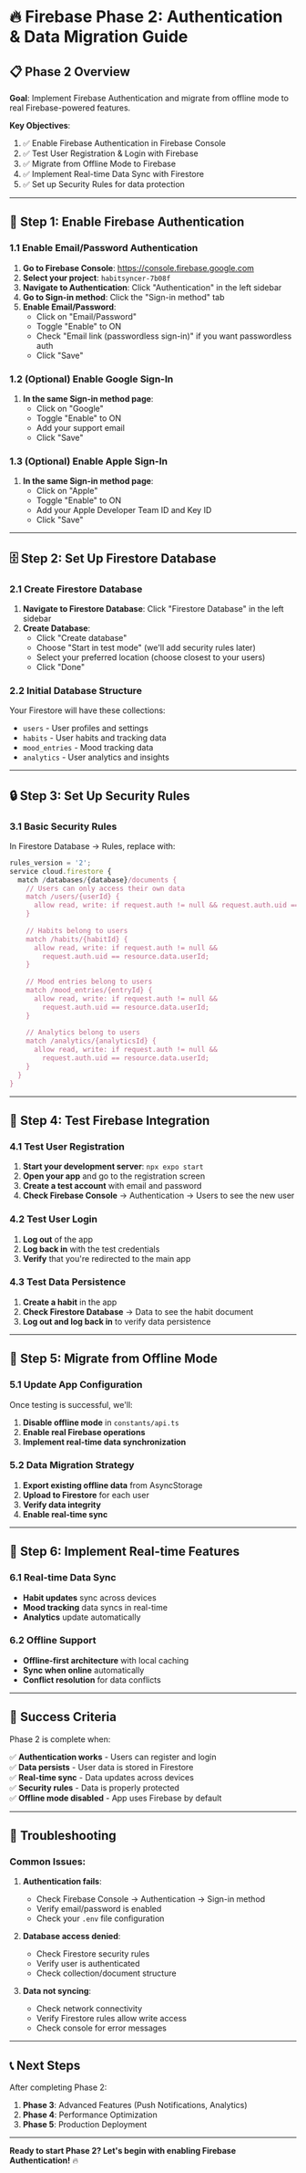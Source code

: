 # 🔥 Firebase Phase 2: Authentication & Data Migration Guide

## 📋 Phase 2 Overview

**Goal**: Implement Firebase Authentication and migrate from offline mode to real Firebase-powered features.

**Key Objectives**:
1. ✅ Enable Firebase Authentication in Firebase Console
2. ✅ Test User Registration & Login with Firebase
3. ✅ Migrate from Offline Mode to Firebase
4. ✅ Implement Real-time Data Sync with Firestore
5. ✅ Set up Security Rules for data protection

---

## 🚀 Step 1: Enable Firebase Authentication

### 1.1 Enable Email/Password Authentication

1. **Go to Firebase Console**: https://console.firebase.google.com
2. **Select your project**: `habitsyncer-7b08f`
3. **Navigate to Authentication**: Click "Authentication" in the left sidebar
4. **Go to Sign-in method**: Click the "Sign-in method" tab
5. **Enable Email/Password**:
   - Click on "Email/Password"
   - Toggle "Enable" to ON
   - Check "Email link (passwordless sign-in)" if you want passwordless auth
   - Click "Save"

### 1.2 (Optional) Enable Google Sign-In

1. **In the same Sign-in method page**:
   - Click on "Google"
   - Toggle "Enable" to ON
   - Add your support email
   - Click "Save"

### 1.3 (Optional) Enable Apple Sign-In

1. **In the same Sign-in method page**:
   - Click on "Apple"
   - Toggle "Enable" to ON
   - Add your Apple Developer Team ID and Key ID
   - Click "Save"

---

## 🗄️ Step 2: Set Up Firestore Database

### 2.1 Create Firestore Database

1. **Navigate to Firestore Database**: Click "Firestore Database" in the left sidebar
2. **Create Database**:
   - Click "Create database"
   - Choose "Start in test mode" (we'll add security rules later)
   - Select your preferred location (choose closest to your users)
   - Click "Done"

### 2.2 Initial Database Structure

Your Firestore will have these collections:
- `users` - User profiles and settings
- `habits` - User habits and tracking data
- `mood_entries` - Mood tracking data
- `analytics` - User analytics and insights

---

## 🔒 Step 3: Set Up Security Rules

### 3.1 Basic Security Rules

In Firestore Database → Rules, replace with:

```javascript
rules_version = '2';
service cloud.firestore {
  match /databases/{database}/documents {
    // Users can only access their own data
    match /users/{userId} {
      allow read, write: if request.auth != null && request.auth.uid == userId;
    }
    
    // Habits belong to users
    match /habits/{habitId} {
      allow read, write: if request.auth != null && 
        request.auth.uid == resource.data.userId;
    }
    
    // Mood entries belong to users
    match /mood_entries/{entryId} {
      allow read, write: if request.auth != null && 
        request.auth.uid == resource.data.userId;
    }
    
    // Analytics belong to users
    match /analytics/{analyticsId} {
      allow read, write: if request.auth != null && 
        request.auth.uid == resource.data.userId;
    }
  }
}
```

---

## 🧪 Step 4: Test Firebase Integration

### 4.1 Test User Registration

1. **Start your development server**: `npx expo start`
2. **Open your app** and go to the registration screen
3. **Create a test account** with email and password
4. **Check Firebase Console** → Authentication → Users to see the new user

### 4.2 Test User Login

1. **Log out** of the app
2. **Log back in** with the test credentials
3. **Verify** that you're redirected to the main app

### 4.3 Test Data Persistence

1. **Create a habit** in the app
2. **Check Firestore Database** → Data to see the habit document
3. **Log out and log back in** to verify data persistence

---

## 🔄 Step 5: Migrate from Offline Mode

### 5.1 Update App Configuration

Once testing is successful, we'll:
1. **Disable offline mode** in `constants/api.ts`
2. **Enable real Firebase operations**
3. **Implement real-time data synchronization**

### 5.2 Data Migration Strategy

1. **Export existing offline data** from AsyncStorage
2. **Upload to Firestore** for each user
3. **Verify data integrity**
4. **Enable real-time sync**

---

## 📱 Step 6: Implement Real-time Features

### 6.1 Real-time Data Sync

- **Habit updates** sync across devices
- **Mood tracking** data syncs in real-time
- **Analytics** update automatically

### 6.2 Offline Support

- **Offline-first architecture** with local caching
- **Sync when online** automatically
- **Conflict resolution** for data conflicts

---

## 🎯 Success Criteria

Phase 2 is complete when:

✅ **Authentication works** - Users can register and login  
✅ **Data persists** - User data is stored in Firestore  
✅ **Real-time sync** - Data updates across devices  
✅ **Security rules** - Data is properly protected  
✅ **Offline mode disabled** - App uses Firebase by default  

---

## 🚨 Troubleshooting

### Common Issues:

1. **Authentication fails**:
   - Check Firebase Console → Authentication → Sign-in method
   - Verify email/password is enabled
   - Check your `.env` file configuration

2. **Database access denied**:
   - Check Firestore security rules
   - Verify user is authenticated
   - Check collection/document structure

3. **Data not syncing**:
   - Check network connectivity
   - Verify Firestore rules allow write access
   - Check console for error messages

---

## 📞 Next Steps

After completing Phase 2:

1. **Phase 3**: Advanced Features (Push Notifications, Analytics)
2. **Phase 4**: Performance Optimization
3. **Phase 5**: Production Deployment

---

**Ready to start Phase 2? Let's begin with enabling Firebase Authentication!** 🔥
